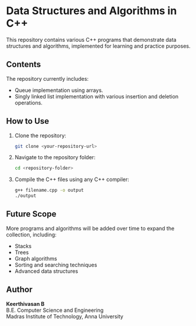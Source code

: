 # Data Structures and Algorithms in C++

This repository contains various C++ programs that demonstrate data structures and algorithms, implemented for learning and practice purposes.

## Contents
The repository currently includes:
- Queue implementation using arrays.
- Singly linked list implementation with various insertion and deletion operations.


## How to Use
1. Clone the repository:
   ```bash
   git clone <your-repository-url>
   ```
2. Navigate to the repository folder:
   ```bash
   cd <repository-folder>
   ```
3. Compile the C++ files using any C++ compiler:
   ```bash
   g++ filename.cpp -o output
   ./output
   ```

## Future Scope
More programs and algorithms will be added over time to expand the collection, including:
- Stacks
- Trees
- Graph algorithms
- Sorting and searching techniques
- Advanced data structures

## Author
**Keerthivasan B**  
B.E. Computer Science and Engineering  
Madras Institute of Technology, Anna University
